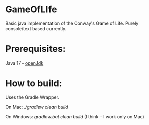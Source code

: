 # GameOfLIfe
Basic java implementation of the Conway's Game of Life. Purely console/text based currently. 

# Prerequisites:
Java 17 - [openJdk](https://www.openlogic.com/openjdk-downloads?field_java_parent_version_target_id=807&field_operating_system_target_id=All&field_architecture_target_id=All&field_java_package_target_id=All)

# How to build:
Uses the Gradle Wrapper. 

On Mac: *./gradlew clean build*

On Windows: *gradlew.bat clean build*  (I think - I work only on Mac)
